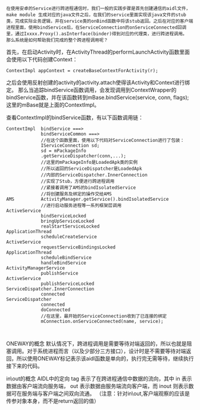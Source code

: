 	在使用安卓的Service进行跨进程通信时，我们一般的实践步骤是首先创建通信的aidl文件，make module 生成对应的java文件之后，在我们的service里面实现该java文件的stub类，完成实际业务逻辑，并在service类的onBind函数中将该stub返回。之后在对应的客户端进程里面，使用bindService后，在ServiceConnection的onServiceConnected回调里，通过Ixxxx.Proxy().asInterface(binder)得到对应的代理类，进行跨进程调用。
	那么系统是如何帮助我们完成的整个跨进程调用呢？

首先，在启动Activity时，在ActivityThread的performLaunchActivity函数里面会使用以下代码创建Context：
```
ContextImpl appContext = createBaseContextForActivity(r);
```

之后会使用反射创建的activity的activity.attach使得该Activity和Context进行绑定。
那么当追踪bindService函数调用，会发现调用到ContextWrapper的bindService函数，并在该函数转到mBase.bindService(service, conn, flags);这里的mBase就是上面的ContextImpl。

查看ContextImpl的bindService函数，有以下函数调用链：
```
ContextImpl  bindService ===>
			 bindServiceCommon ===>
			 //在这个函数里面，使用以下代码对ServiceConnection进行了包装：
			 IServiceConnection sd;
			 sd = mPackageInfo
			 .getServiceDispatcher(conn,...);
			 //这里的mPackageInfo是LoadedApk类的实例
			 //所以返回的ServiceDispatcher是LoadedApk
			 //内部的ServiceDispatcher.InnerConnection
			 //实现了Stub，方便进行跨进程调用
			 //紧接着调用了AMS的bindIsolatedService
			 //将创建服务及绑定的操作交给AMS
AMS          ActivityManager.getService().bindIsolatedService
			 //进行启动服务进程等一系列框架层调用
ActiveService
			 bindServiceLocked
			 bringUpServiceLocked
			 realStartServiceLocked
ApplicationThread
			 scheduleCreateService
ActiveService
			 requestServiceBindingsLocked
ApplicationThread
			 scheduleBindService
			 handleBindService
ActivityManagerService
			 publishService
ActiveService
			 publishServiceLocked
ServiceDispatcher.InnerConnection
			 connected	
ServiceDispatcher
			 connected
			 doConnected
			 //在这里，最开始的ServiceConnection收到了已连接的绑定
			 mConnection.onServiceConnected(name, service);
			 
			 
```

ONEWAY的概念
默认情况下，跨进程调用是需要等待对端返回的，所以也就是阻塞调用。对于系统进程而言（以及少部分三方接口），设计时是不需要等待对端返回，所以使用ONEWAY标记表示该aidl函数是单向的，执行完无需等待，继续执行接下来的代码。

in\out的概念
AIDL中的定向 tag 表示了在跨进程通信中数据的流向，其中 in 表示数据由客户端流向服务端， out 表示数据由服务端流向客户端，而 inout 则表示数据可在服务端与客户端之间双向流通。
（注意：针对in\out,客户端观察的应该是传参对象本身，而不是return返回的值）
